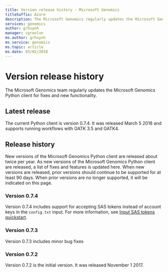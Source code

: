 ```yaml
---
title: Version release history - Microsoft Genomics
titleSuffix: Azure
description: The Microsoft Genomics regularly updates the Microsoft Genomics Python client for fixes and new functionality. 
services: genomics
author: grhuynh
manager: cgronlun
ms.author: grhuynh
ms.service: genomics
ms.topic: article
ms.date: 03/02/2018
---
```


# Version release history
The Microsoft Genomics team regularly updates the Microsoft Genomics Python client for fixes and new functionality. 

## Latest release
The current Python client is version 0.7.4. It was released March 5 2018 and supports running workflows with GATK 3.5 and GATK4.


## Release history 
New versions of the Microsoft Genomics Python client are released about twice per year. As new versions of the Microsoft Genomics Python client are released, a list of fixes and features is updated here. When new versions are released, prior versions should continue to be supported for at least 90 days. When prior versions are no longer supported, it will be indicated on this page. 

### Version 0.7.4
Version 0.7.4 includes support for accepting SAS tokens instead of account keys in the `config.txt` input. For more information, see [Input SAS tokens quickstart](quickstart-input-sas.md). 

### Version 0.7.3
Version 0.7.3 includes minor bug fixes

### Version 0.7.2
Version 0.7.2 is the initial version. It was released November 1 2017.
